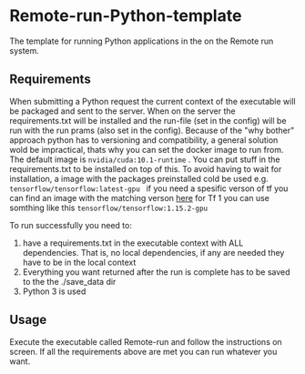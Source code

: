 # Remote-run-Python-template

The template for running Python applications in the on the Remote run system. 



## Requirements

When submitting a Python request the current context of the executable will be packaged and sent to the server. When on the server the requirements.txt will be installed and the run-file (set in the config) will be run with the run prams (also set in the config). Because of the "why bother" approach python has to versioning and compatibility, a general solution wold be impractical, thats why you can set the docker image to run from. The default image is ```nvidia/cuda:10.1-runtime``` . You can put stuff in the requirements.txt to be installed on top of this. To avoid having to wait for installation, a image with the packages preinstalled cold be used e.g. ```tensorflow/tensorflow:latest-gpu ``` if you need a spesific verson of tf you can find an image with the matching verson [here](https://hub.docker.com/r/tensorflow/tensorflow/tags) for Tf 1 you can use somthing like this ```tensorflow/tensorflow:1.15.2-gpu``` 

To run successfully you need to:

1. have a requirements.txt in the executable context with ALL dependencies. That is, no local dependencies, if any are needed they have to be in the local context
2. Everything you want returned after the run is complete has to be saved to the the ./save_data dir
3. Python 3 is used

## Usage

Execute the executable called Remote-run and follow the instructions  on screen. If all the requirements above are met you can run whatever  you want.
